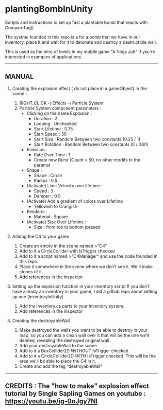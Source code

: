 # plantingBombInUnity
 Scripts and instructions to set up fast a plantable bomb that reacts with CompareTag()

 The systme founded in this repo is a for a bomb that we have in our inventory, place it and wait for it to detonate and destroy a destructible wall. 

This is used as the intro of levels in my mobile game "A Ninja Job" if you're interested in examples of applications.

------------------------
MANUAL
------------------------

1) Creating the explosion effect ( do not place in a gameObject)
    In the scene :
    1. RIGHT_CLICK -) Effects -) Particle System
    2. Particle System component parameters :
        - Clicking on the name Explosion :
            - Duration : 2
            - Looping : Unchecked
            - Start Lifetime : 0.75
            - Start Speed : 30
            - Start Size : Random Between two constants (0.25 / 1)
            - Start Rotation : Random Between two constants (0 / 360)
        - Emission :
            - Rate Over Time : 1
            - Create new Burst (Count = 50, no other modifs to the params)
        - Shape :
            - Shape : Circle
            - Radius : 0.5
        - (Activate) Limit Velocity over lifetime :
            - Speed : 3
            - Dampen : 0.5
        - (Activate) Add a gradient of colors over Lifetime
            - Yellowish to Orangish
        - Renderer : 
            - Material : Square
        - (Activate) Size Over Lifetime :
            - Size : from top to bottom (preset)

2) Adding the C4 to your game
    1. Create an empty in the scene named >"C4"
    2. Add to it a CircleCollider with IsTrigger checked
    3. Add to it a script named >"C4Manager" and use the code founded in this repo.
    4. Place it somewhere in the scene where we don't see it. We'll make clones of it.
    5. Add references in the inspector

3) Setting up the explosion function in your inventory script
    If you don't have already an inventory in your game, I did a github repo about setting up one (inventoryInUnity)

    1. Add the Inventory.cs parts to your inventory system. 
    2. Add references in the inspector

4) Creating the destroyableWall 
    1. Make destroyed the walls you want to be able to destroy in your map, so you can add a clean wall over it that will be the one we'll deleted, revealing the destroyed original wall.
    2. Add your destroyableWall to the scene
    3. Add to it a BoxCollider2D *WITHOUT* IsTrigger checked.
    4. Add to it a CircleCollider2D *WITH* IsTrigger checked. This will be the area we'll be able to place the C4 in it.
    5. Create and add the tag "destroyableWall"



------------------------
CREDITS :
The "how to make" explosion effect tutorial by Single Sapling Games on youtube : https://youtu.be/ig-0oJgy7NI
------------------------

